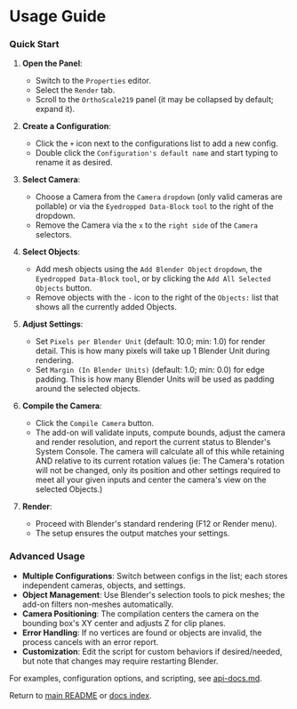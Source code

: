 # Usage Guide

### Quick Start

1. **Open the Panel**:
   - Switch to the `Properties` editor.
   - Select the `Render` tab.
   - Scroll to the `OrthoScale219` panel (it may be collapsed by default; expand it).

2. **Create a Configuration**:
   - Click the `+` icon next to the configurations list to add a new config.
   - Double click the `Configuration's default name` and start typing to rename it as desired.

3. **Select Camera**:
   - Choose a Camera from the `Camera` `dropdown` (only valid cameras are pollable) or via the `Eyedropped Data-Block` `tool` to the right of the dropdown.
   - Remove the Camera via the `x` to the `right side` of the `Camera` selectors.

3. **Select Objects**:
   - Add mesh objects using the `Add Blender Object` `dropdown`, the `Eyedropped Data-Block` `tool`, or by clicking the `Add All Selected Objects` button.
   - Remove objects with the `-` icon to the right of the `Objects:` list that shows all the currently added Objects.

4. **Adjust Settings**:
   - Set `Pixels per Blender Unit` (default: 10.0; min: 1.0) for render detail. This is how many pixels will take up 1 Blender Unit during rendering.
   - Set `Margin (In Blender Units)` (default: 1.0; min: 0.0) for edge padding. This is how many Blender Units will be used as padding around the selected objects.

5. **Compile the Camera**:
   - Click the `Compile Camera` button.
   - The add-on will validate inputs, compute bounds, adjust the camera and render resolution, and report the current status to Blender's System Console. The camera will calculate all of this while retaining AND relative to its current rotation values (ie: The Camera's rotation will not be changed, only its position and other settings required to meet all your given inputs and center the camera's view on the selected Objects.)

6. **Render**:
   - Proceed with Blender's standard rendering (F12 or Render menu).
   - The setup ensures the output matches your settings.

### Advanced Usage

- **Multiple Configurations**: Switch between configs in the list; each stores independent cameras, objects, and settings.
- **Object Management**: Use Blender's selection tools to pick meshes; the add-on filters non-meshes automatically.
- **Camera Positioning**: The compilation centers the camera on the bounding box's XY center and adjusts Z for clip planes.
- **Error Handling**: If no vertices are found or objects are invalid, the process cancels with an error report.
- **Customization**: Edit the script for custom behaviors if desired/needed, but note that changes may require restarting Blender.

For examples, configuration options, and scripting, see [api-docs.md](api-docs.md).

Return to [main README](../README.md) or [docs index](README.md).